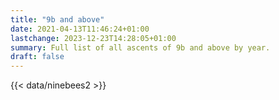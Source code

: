 ```yaml
---
title: "9b and above"
date: 2021-04-13T11:46:24+01:00
lastchange: 2023-12-23T14:28:05+01:00
summary: Full list of all ascents of 9b and above by year.
draft: false
---
```


{{< data/ninebees2 >}}